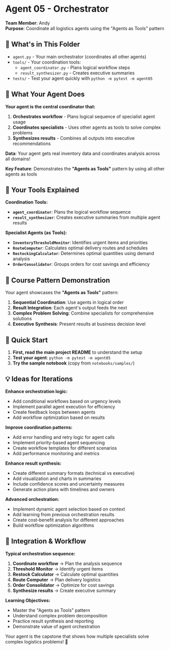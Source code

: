 # Agent 05 - Orchestrator

**Team Member**: Andy  
**Purpose**: Coordinate all logistics agents using the "Agents as Tools" pattern

## 📁 What's in This Folder

- `agent.py` - Your main orchestrator (coordinates all other agents)
- `tools/` - Your coordination tools:
  - `agent_coordinator.py` - Plans logical workflow steps
  - `result_synthesizer.py` - Creates executive summaries
- `tests/` - Test your agent quickly with `python -m pytest -m agent05`

## 🎯 What Your Agent Does

**Your agent is the central coordinator that:**

1. **Orchestrates workflow** - Plans logical sequence of specialist agent usage
2. **Coordinates specialists** - Uses other agents as tools to solve complex problems
3. **Synthesizes results** - Combines all outputs into executive recommendations

**Data**: Your agent gets real inventory data and coordinates analysis across all domains!

**Key Feature**: Demonstrates the **"Agents as Tools"** pattern by using all other agents as tools

## 🔧 Your Tools Explained

**Coordination Tools:**

- **`agent_coordinator`**: Plans the logical workflow sequence
- **`result_synthesizer`**: Creates executive summaries from multiple agent results

**Specialist Agents (as Tools):**

- **`InventoryThresholdMonitor`**: Identifies urgent items and priorities
- **`RouteComputer`**: Calculates optimal delivery routes and schedules
- **`RestockingCalculator`**: Determines optimal quantities using demand analysis
- **`OrderConsolidator`**: Groups orders for cost savings and efficiency

## 🎯 Course Pattern Demonstration

Your agent showcases the **"Agents as Tools"** pattern:

1. **Sequential Coordination**: Use agents in logical order
2. **Result Integration**: Each agent's output feeds the next
3. **Complex Problem Solving**: Combine specialists for comprehensive solutions
4. **Executive Synthesis**: Present results at business decision level

## 🚀 Quick Start

1. **First, read the main project README** to understand the setup
2. **Test your agent**: `python -m pytest -m agent05`
3. **Try the sample notebook** (copy from `notebooks/samples/`)

## 💡 Ideas for Iterations

**Enhance orchestration logic:**

- Add conditional workflows based on urgency levels
- Implement parallel agent execution for efficiency
- Create feedback loops between agents
- Add workflow optimization based on results

**Improve coordination patterns:**

- Add error handling and retry logic for agent calls
- Implement priority-based agent sequencing
- Create workflow templates for different scenarios
- Add performance monitoring and metrics

**Enhance result synthesis:**

- Create different summary formats (technical vs executive)
- Add visualization and charts in summaries
- Include confidence scores and uncertainty measures
- Generate action plans with timelines and owners

**Advanced orchestration:**

- Implement dynamic agent selection based on context
- Add learning from previous orchestration results
- Create cost-benefit analysis for different approaches
- Build workflow optimization algorithms

## 🔗 Integration & Workflow

**Typical orchestration sequence:**

1. **Coordinate workflow** → Plan the analysis sequence
2. **Threshold Monitor** → Identify urgent items
3. **Restock Calculator** → Calculate optimal quantities
4. **Route Computer** → Plan delivery logistics
5. **Order Consolidator** → Optimize for cost savings
6. **Synthesize results** → Create executive summary

**Learning Objectives:**

- Master the "Agents as Tools" pattern
- Understand complex problem decomposition
- Practice result synthesis and reporting
- Demonstrate value of agent orchestration

Your agent is the capstone that shows how multiple specialists solve complex logistics problems! 🎯
